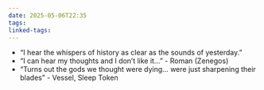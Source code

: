 ```yaml
---
date: 2025-05-06T22:35
tags: 
linked-tags:
---
```

- “I hear the whispers of history as clear as the sounds of yesterday.”
- “I can hear my thoughts and I don’t like it…” - Roman (Zenegos)
- “Turns out the gods we thought were dying… were just sharpening their blades” - Vessel, Sleep Token